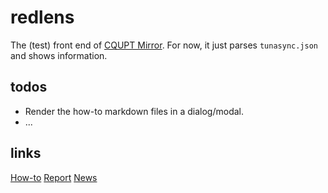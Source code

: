 # redlens
The (test) front end of [CQUPT Mirror](http://mirror.cqupt.edu.cn/). For now, it just parses `tunasync.json` and shows information.

## todos
- Render the how-to markdown files in a dialog/modal.
- ...

## links
[How-to](https://github.com/CQUPTMirror/cqupt-mirrors-howto)
[Report](https://github.com/CQUPTMirror/Report)
[News](https://github.com/CQUPTMirror/MirrorsNews)
